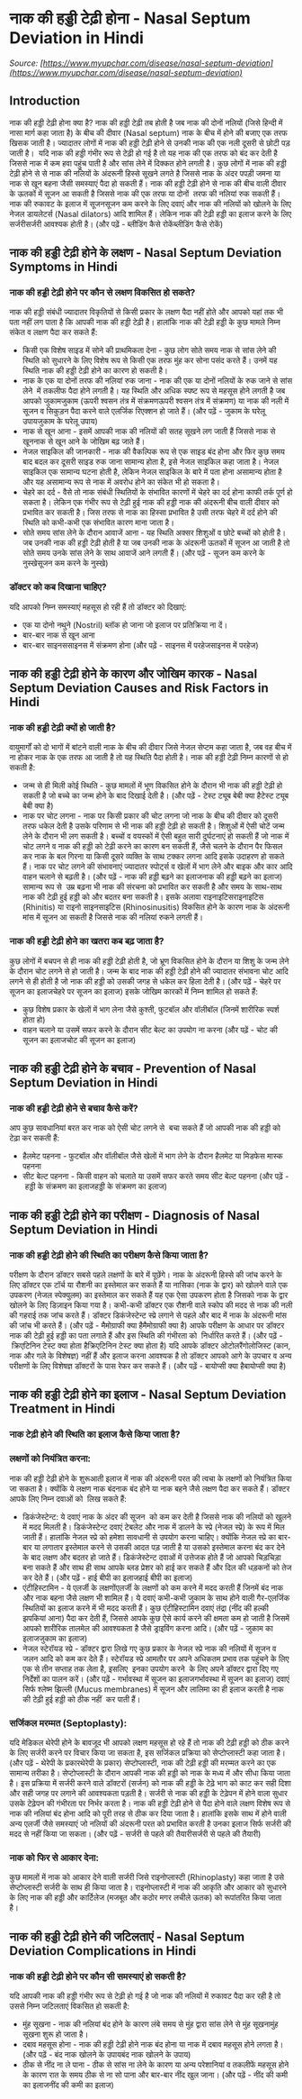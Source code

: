 # नाक की हड्डी टेढ़ी होना - Nasal Septum Deviation in Hindi
_Source: [https://www.myupchar.com/disease/nasal-septum-deviation](https://www.myupchar.com/disease/nasal-septum-deviation)_

## Introduction
नाक की हड्डी टेढ़ी होना क्या है?
नाक की हड्डी टेढ़ी तब होती है जब नाक की दोनों नलियों (जिसे हिन्दी में नासा मार्ग कहा जाता है) के बीच की दीवार (Nasal septum) नाक के बीच में होने की बजाए एक तरफ खिसक जाती है। ज्यादातर लोगों में नाक की हड्डी टेढ़ी होने से उनकी नाक की एक नली दूसरी से छोटी पड़ जाती है। 
यदि नाक की हड्डी गंभीर रूप से टेढ़ी हो गई है तो यह नाक की एक तरफ को बंद कर देती है जिससे नाक में कम हवा पहुंच पाती है और सांस लेने में दिक्कत होने लगती है। कुछ लोगों में नाक की हड्डी टेढ़ी होने से से नाक की नलियों के अंदरूनी हिस्से सूखने लगते है जिससे नाक के अंदर पपड़ी जमना या नाक से खून बहना जैसी समस्याएं पैदा हो सकती हैं।
नाक की हड्डी टेढ़ी होने से नाक की बीच वाली दीवार के ऊतकों में सूजन आ सकती है जिससे नाक की एक तरफ या दोनों  तरफ की नलियां रुक सकती हैं। नाक की रुकावट के इलाज में सूजनसूजन कम करने के लिए दवाएं और नाक की नलियों को खोलने के लिए नेजल डायलेटर्स (Nasal dilators) आदि शामिल हैं। लेकिन नाक की टेढ़ी हड्डी का इलाज करने के लिए सर्जरीसर्जरी आवश्यक होती है।
(और पढ़ें - ब्लीडिंग कैसे रोकेंब्लीडिंग कैसे रोकें)

## नाक की हड्डी टेढ़ी होने के लक्षण - Nasal Septum Deviation Symptoms in Hindi
### नाक की हड्डी टेढ़ी होने पर कौन से लक्षण विकसित हो सकते?
नाक की हड्डी संबंधी ज्यादातर विकृतियों से किसी प्रकार के लक्षण पैदा नहीं होते और आपको यहां तक भी पता नहीं लग पाता है कि आपकी नाक की हड्डी टेढ़ी है। हालांकि नाक की टेढ़ी हड्डी के कुछ मामले निम्न संकेत व लक्षण पैदा कर सकते हैं:
- किसी एक विशेष साइड में सोने की प्राथमिकता देना - कुछ लोग सोते समय नाक से सांस लेने की स्थिति को सुधारने के लिए विशेष रूप से किसी एक तरफ मुंह कर सोना पसंद करते हैं। उनमें यह स्थिति नाक की हड्डी टेढ़ी होने का कारण हो सकती है।
- नाक के एक या दोनों तरफ की नलियां रुक जाना - नाक की एक या दोनों नलियों के रुक जाने से सांस लेने  में तकलीफ पैदा होने लगती है। यह स्थिति और अधिक स्पष्ट रूप से महसूस होने लगती है जब आपको जुकामजुकाम (ऊपरी श्वसन तंत्र में संक्रमणऊपरी श्वसन तंत्र में संक्रमण) या नाक की नली में सूजन व सिकुड़न पैदा करने वाले एलर्जिक रिएक्शन हो जाते हैं। (और पढ़ें - जुकाम के घरेलू उपायजुकाम के घरेलू उपाय)
- नाक से खून आना - इसमें आपकी नाक की नलियों की सतह सूखने लग जाती हैं जिससे नाक से खूननाक से खून आने के जोखिम बढ़ जाते हैं।
- नेजल साइकिल की जानकारी - नाक की वैकल्पिक रूप से एक साइड बंद होना और फिर कुछ समय बाद बदल कर दूसरी साइड रुक जाना सामान्य होता है, इसे नेजल साइकिल कहा जाता है। नेजल साइकिल एक सामान्य घटना होती है, लेकिन नेजल साइकिल के बारे में पता होना असामान्य होता है और यह असामान्य रूप से नाक में अवरोध होने का संकेत भी हो सकता है।
- चेहरे का दर्द - वैसे तो नाक संबंधी स्थितियों के संभावित कारणों में चेहरे का दर्द होना काफी तर्क पूर्ण हो सकता है। लेकिन एक गंभीर रूप से टेढ़ी हुई नाक की हड्डी नाक की अंदरूनी बीच वाली दीवार को प्रभावित कर सकती है। जिस तरफ से नाक का हिस्सा प्रभावित है उसी तरफ चेहरे में दर्द होने की स्थिति को कभी-कभी एक संभावित कारण माना जाता है।
- सोते समय सांस लेने के दौरान आवाजें आना - यह स्थिति अक्सर शिशुओं व छोटे बच्चों को होती है। जब उनकी नाक की हड्डी टेढ़ी होती है या जब उनकी नाक के अंदरूनी ऊतकों में सूजन आ जाती है तो सोते समय उनके सांस लेने के साथ आवाजें आने लगती हैं।
(और पढ़ें - सूजन कम करने के नुस्खेसूजन कम करने के नुस्खे)
### डॉक्टर को कब दिखाना चाहिए?
यदि आपको निम्न समस्याएं महसूस हो रही हैं तो डॉक्टर को दिखाएं:
- एक या दोनो नथुने (Nostril) ब्लॉक हो जाना जो इलाज पर प्रतिक्रिया ना दें।
- बार-बार नाक से खून आना
- बार-बार साइनससाइनस में संक्रमण होना
(और पढ़ें - साइनस में परहेजसाइनस में परहेज)

## नाक की हड्डी टेढ़ी होने के कारण और जोखिम कारक - Nasal Septum Deviation Causes and Risk Factors in Hindi
### नाक की हड्डी टेढ़ी क्यों हो जाती है?
वायुमार्गों को दो भागों में बांटने वाली नाक के बीच की दीवार जिसे नेजल सेप्टम कहा जाता है, जब वह बीच में ना होकर नाक के एक तरफ आ जाती है तो यह स्थिति पैदा होती है।
नाक की हड्डी टेढ़ी निम्न कारणों से हो सकती है:
- जन्म से ही मिली कोई स्थिति - कुछ मामलों में भूण विकसित होने के दौरान भी नाक की हड्डी टेढ़ी हो सकती है जो बच्चे का जन्म होने के बाद दिखाई देती है। (और पढ़ें - टेस्ट ट्यूब बेबी क्या हैटेस्ट ट्यूब बेबी क्या है)
- नाक पर चोट लगना - नाक पर किसी प्रकार की चोट लगना जो नाक के बीच की दीवार को दूसरी तरफ धकेल देती है उसके परिणाम से भी नाक की हड्डी टेढ़ी हो सकती है। शिशुओं में ऐसी चोटें जन्म लेने के दौरान भी लग सकती है। बच्चों व वयस्कों में ऐसी बहुत सारी दुर्घटनाएं हो सकती हैं जो नाक में चोट लगने व नाक की हड्डी को टेढ़ी करने का कारण बन सकती हैं, जैसे चलने के दौरान पैर फिसल कर नाक के बल गिरना या किसी दूसरे व्यक्ति के साथ टक्कर लगना आदि इसके उदाहरण हो सकते हैं। नाक पर चोट लगने की संभावनाएं ज्यादातर स्पोर्ट्स व खेलों में भाग लेने और बाइक और कार आदि वाहन चलाने से बढ़ती है।
(और पढ़ें - नाक की हड्डी बढ़ने का इलाजनाक की हड्डी बढ़ने का इलाज)
सामान्य रूप से  उम्र बढ़ना भी नाक की संरचना को प्रभावित कर सकती है और समय के साथ-साथ नाक की टेढ़ी हुई हड्डी को और बदतर बना सकती है। इसके अलावा राइनाइटिसराइनाइटिस (Rhinitis) या राइनो साइनसाइटिस (Rhinosinusitis) विकसित होने के कारण नाक के अंदरूनी मांस में सूजन आ सकती है जिससे नाक की नलियां रुकने लगती हैं।
### नाक की हड्डी टेढ़ी होने का खतरा कब बढ़ जाता है?
कुछ लोगों में बचपन से ही नाक की हड्डी टेढ़ी होती है, जो भ्रूण विकसित होने के दौरान या शिशु के जन्म लेने के दौरान चोट लगने से हो जाती है। जन्म के बाद नाक की हड्डी टेढ़ी होने की ज्यादातर संभावना चोट आदि लगने से ही होती है जो नाक की हड्डी को उसकी जगह से धकेल कर हिला देती है। (और पढ़ें - चेहरे पर सूजन का इलाजचेहरे पर सूजन का इलाज)
इसके जोखिम कारकों में निम्न शामिल हो सकते हैं:
- कुछ विशेष प्रकार के खेलों में भाग लेना जैसे कुश्ती, फुटबॉल और वॉलीबॉल (जिनमें शारीरिक स्पर्श होता हो)
- वाहन चलाने या उसमें सफर करने के दौरान सीट बेल्ट का उपयोग ना करना
(और पढ़ें - चोट की सूजन का इलाजचोट की सूजन का इलाज)

## नाक की हड्डी टेढ़ी होने के बचाव - Prevention of Nasal Septum Deviation in Hindi
### नाक की हड्डी टेढ़ी होने से बचाव कैसे करें?
आप कुछ सावधानियां बरत कर नाक को ऐसी चोट लगने से  बचा सकते हैं जो आपकी नाक की हड्डी को टेढ़ा कर सकती हैं:
- हैलमेट पहनना - फुटबॉल और वॉलीबॉल जैसे खेलों में भाग लेने के दौरान हैलमेट या मिडफेस मास्क पहनना
- सीट बेल्ट पहनना - किसी वाहन को चलाते या उसमें सफर करते समय सीट बेल्ट पहनना
(और पढ़ें - हड्डी के संक्रमण का इलाजहड्डी के संक्रमण का इलाज)

## नाक की हड्डी टेढ़ी होने का परीक्षण - Diagnosis of Nasal Septum Deviation in Hindi
### नाक की हड्डी टेढ़ी होने की स्थिति का परीक्षण कैसे किया जाता है?
परीक्षण के दौरान डॉक्टर सबसे पहले लक्षणों के बारे में पूछेंगे।
नाक के अंदरूनी हिस्से की जांच करने के लिए डॉक्टर एक टॉर्च या रौशनी का इस्तेमाल कर सकते हैं या नासिका (नाक के द्वार) को खोलने वाले एक उपकरण (नेजल स्पेक्युलम) का इस्तेमाल कर सकते हैं यह एक ऐसा उपकरण होता है जिसको नाक के द्वार खोलने के लिए डिज़ाइन किया गया है। कभी-कभी डॉक्टर एक रौशनी वाले स्कोप की मदद से नाक की नली की गहराई तक जांच करते हैं। डॉक्टर डिकंजेस्टेन्ट स्प्रे लगाने से पहले और बाद में नाक के अंदरूनी मांस की जांच भी करते हैं। (और पढ़ें - मैमोग्राफी क्या हैमैमोग्राफी क्या है)
आपके परीक्षण के आधार पर डॉक्टर नाक की टेढ़ी हुई हड्डी का पता लगाते हैं और इस स्थिति की गंभीरता को  निर्धारित करते हैं। (और पढ़ें - क्रिएटिनिन टेस्ट क्या होता हैक्रिएटिनिन टेस्ट क्या होता है)
यदि आपके डॉक्टर ओटोलरैंगोलोजिस्ट (कान, नाक और गले के विशेषज्ञ) नहीं हैं और इलाज करना आवश्यक है तो डॉक्टर आपको आगे के उपचार व अन्य परीक्षणों के लिए विशेषज्ञ डॉक्टरों के पास रेफर कर सकते हैं।
(और पढ़ें - बायोप्सी क्या हैबायोप्सी क्या है)

## नाक की हड्डी टेढ़ी होने का इलाज - Nasal Septum Deviation Treatment in Hindi
### नाक टेढ़ी होने की स्थिति का इलाज कैसे किया जाता है?
### लक्षणों को नियंत्रित करना:
नाक की हड्डी टेढ़ी होने के शुरूआती इलाज में नाक की अंदरूनी परत की त्वचा के लक्षणों को नियंत्रित किया जा सकता है। क्योंकि ये लक्षण नाक बंदनाक बंद होने या नाक बहने जैसे लक्षण पैदा कर सकते हैं। डॉक्टर आपके लिए निम्न दवाओं को  लिख सकते हैं:
- डिकंजेस्टेन्ट: ये दवाएं नाक के अंदर की सूजन  को कम कर देती है जिससे नाक की नलियों को खुलने में मदद मिलती है। डिकंजेस्टेन्ट दवाएं टेबलेट और नाक में डालने के स्प्रे (नेजल स्प्रे) के रूप में मिल जाती हैं। हालांकि नेजल स्प्रे को हमेशा सावधानी से उपयोग करना चाहिए। क्योंकि नेजल स्प्रे का बार-बार या लगातार इस्तेमाल करने से उसकी आदत पड़ जाती है या उसको इस्तेमाल करना बंद कर देने के बाद लक्षण और बदतर हो जाते हैं। डिकंजेस्टेन्ट दवाओं में उत्तेजक होते हैं जो आपको चिड़चिड़ा बना सकते हैं और साथ ही साथ आपके ब्लड प्रेशर को हाई कर सकते हैं और दिल की धड़कनों को तेज कर देते हैं। (और पढ़ें - हाई बीपी का इलाजहाई बीपी का इलाज)
- एंटीहिस्टामिन - ये एलर्जी के लक्षणोंएलर्जी के लक्षणों को कम करने में मदद करती हैं जिनमें बंद नाक और नाक बहना जैसे लक्षण भी शामिल हैं। ये दवाएं कभी-कभी जुकाम के साथ होने वाली गैर-एलर्जिक स्थितियों का इलाज करने में भी मदद करती हैं। कुछ एंटीहिस्टामिन दवाएं तंद्रा (नींद की हल्की झपकियां आना) पैदा कर देती हैं, जिससे आपके कुछ ऐसे कार्य करने की क्षमता कम हो जाती है जिसमें आपको शारीरिक तालमेल की आवश्यकता है जैसे ड्राइविंग करना आदि। (और पढ़ें - जुकाम का इलाजजुकाम का इलाज)
- नेजल स्टेरॉयड स्प्रे - डॉक्टर द्वारा लिखे गए कुछ प्रकार के नेजल स्प्रे नाक की नलियों में सूजन व जलन आदि को कम कर देते हैं। स्टेरॉयड स्प्रे आमतौर पर अपने अधिकतम प्रभाव तक पहुंचने के लिए एक से तीन सप्ताह तक लेता है, इसलिए  इनका उपयोग करने  के लिए अपने डॉक्टर द्वारा दिए गए निर्देशों का पालन करें। (और पढ़ें - गर्भावस्था में सूजन का इलाजगर्भावस्था में सूजन का इलाज)
दवाएं सिर्फ श्लेष्म झिल्ली (Mucus membranes) में सूजन और लालिमा का ही इलाज करती है नाक की टेढ़ी हुई हड्डी को ठीक नहीं  कर पाती हैं।
### सर्जिकल मरम्मत (Septoplasty):
यदि मेडिकल थेरेपी होने के बावजूद भी आपको लक्षण महसूस हो रहे हैं तो नाक की टेढ़ी हड्डी को ठीक करने के लिए सर्जरी करने पर विचार किया जा सकता है, इस सर्जिकल प्रक्रिया को सेप्टोप्लास्टी कहा जाता है।
(और पढ़ें - थेरेपी के प्रकारथेरेपी के प्रकार)
सेप्टोप्लास्टी, नाक की टेढ़ी हड्डी की मरम्मत करने का एक सामान्य तरीका है। सेप्टोप्लास्टी के दौरान आपकी नाक की हड्डी को नाक के मध्य में और सीधा किया जाता है। इस प्रक्रिया में सर्जरी करने वाले डॉक्टरों (सर्जन) को नाक की हड्डी के टेढ़े भाग को काट कर सही दिशा और सही जगह पर लगाने की आवश्यकता पड़ती है।
सर्जरी से नाक की हड्डी के टेढ़ेपन में होने वाला सुधार उसके टेढ़ेपन की गंभीरता पर निर्भर करता है। नाक की हड्डी टेढ़ी होने से पैदा होने वाले लक्षण विशेष रूप से नाक की नलियां बंद होना आदि को पूरी तरह से ठीक कर दिया जाता है। हालांकि इसके साथ में होने वाली अन्य एलर्जी जैसे समस्याएं जो नलियों की अंदरूनी परत को प्रभावित करती है उनका इलाज सिर्फ सर्जरी की मदद से नहीं किया जा सकता। (और पढ़ें - सर्जरी से पहले की तैयारीसर्जरी से पहले की तैयारी)
### नाक को फिर से आकार देना:
कुछ मामलों में नाक को आकार देने वाली सर्जरी जिसे राइनोप्लास्टी (Rhinoplasty) कहा जाता है उसे सेप्टोप्लास्टी सर्जरी के साथ ही किया जाता है। राइनोप्लास्टी में नाक की आकृति और आकार को सुधारने के लिए नाक की हड्डी और कार्टिलेज (मजबूत और कठोर मगर लचीले ऊतक) को रूपांतरित किया जाता है।


## नाक की हड्डी टेढ़ी होने की जटिलताएं - Nasal Septum Deviation Complications in Hindi
### नाक की हड्डी टेढ़ी होने पर कौन सी समस्याएं हो सकती है?
यदि आपकी नाक की हड्डी गंभीर रूप से टेढ़ी हो गई है जो नाक की नलियों में रुकावट पैदा कर रही है तो उससे निम्न जटिलताएं विकसित हो सकती है:
- मुंह सूखना - नाक की नलियां बंद होने के कारण लंबे समय से मुंह द्वारा सांस लेने से मुंह सूखनामुंह सूखना शुरू हो जाता है।
- दबाव महसूस होना - नाक की हड्डी टेढ़ी होने नाक बंद होना या नाक में दबाव महसूस होने लगता है। (और पढ़ें - बंद नाक खोलने के उपायबंद नाक खोलने के उपाय)
- ठीक से नींद ना ले पाना - ठीक से सांस ना लेने के कारण या अन्य परेशानियां व तकलीफें महसूस होने के कारण रात के समय ठीक से ना सो पाना और बार-बार नींद खुल जाना।
(और पढ़ें - नींद की कमी का इलाजनींद की कमी का इलाज)

